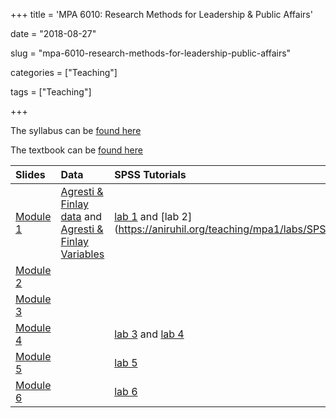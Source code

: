 +++
title = 'MPA 6010: Research Methods for Leadership & Public Affairs'

date = "2018-08-27"

slug =  "mpa-6010-research-methods-for-leadership-public-affairs"

categories = ["Teaching"]

tags = ["Teaching"]

+++

The syllabus can be [found here](https://aniruhil.org/teaching/mpa1/syllabus.pdf)  

The textbook can be [found here](https://people.ohio.edu/ruhil/statsbook/)

| Slides | Data | SPSS Tutorials |
| :---   | :--- | :----          |
| [Module 1](https://aniruhil.org/teaching/mpa1/slides/module01.html) | [Agresti &  Finlay data](https://aniruhil.org/teaching/mpa1/data/Agresti_Finlay_Data.zip) and [Agresti &  Finlay Variables](https://aniruhil.org/teaching/mpa1/data/Agresti_Finlay_Data_Variables.pdf) | [lab 1](https://aniruhil.org/teaching/mpa1/labs/SPSS_Tutorial_01.html) and [lab 2] (https://aniruhil.org/teaching/mpa1/labs/SPSS_Tutorial_02.html) |
| [Module 2](https://aniruhil.org/teaching/mpa1/slides/module02.html) |  | |
| [Module 3](https://aniruhil.org/teaching/mpa1/slides/module03.html) |  | |
| [Module 4](https://aniruhil.org/teaching/mpa1/slides/module04.html) |  | [lab 3](https://aniruhil.org/teaching/mpa1/labs/SPSS_Tutorial_03.html) and [lab 4](https://aniruhil.org/teaching/mpa1/labs/SPSS_Tutorial_04.html) |
| [Module 5](https://aniruhil.org/teaching/mpa1/slides/module05.html) |  | [lab 5](https://aniruhil.org/teaching/mpa1/labs/SPSS_Tutorial_05.html) | 
| [Module 6](https://aniruhil.org/teaching/mpa1/slides/module06.html) |  | [lab 6](https://aniruhil.org/teaching/mpa1/labs/SPSS_Tutorial_06.html) |



